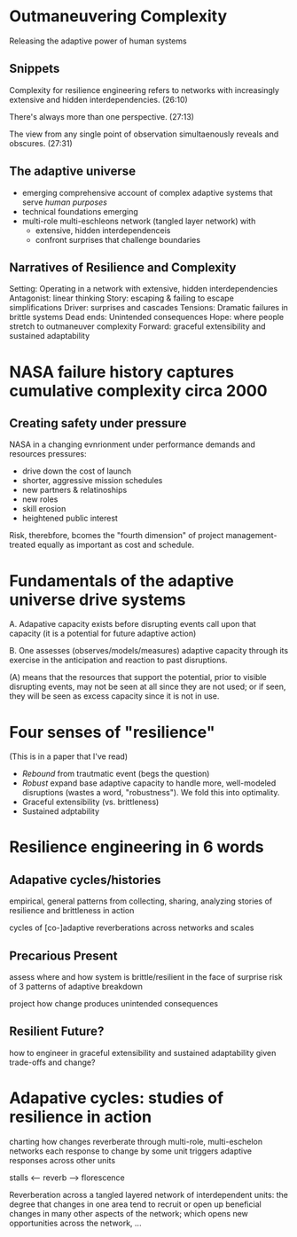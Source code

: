 # Outmaneuvering Complexity

Releasing the adaptive power of human systems

## Snippets

Complexity for resilience engineering refers to networks with increasingly extensive and hidden interdependencies. (26:10)

There's always more than one perspective. (27:13)

The view from any single point of observation simultaenously reveals and obscures. (27:31)

## The adaptive universe

* emerging comprehensive account of complex adaptive systems that serve *human purposes*
* technical foundations emerging
* multi-role multi-eschleons network (tangled layer network) with
  * extensive, hidden interdependenceis
  * confront surprises that challenge boundaries

## Narratives of Resilience and Complexity

Setting: Operating in a network with extensive, hidden interdependencies
Antagonist: linear thinking
Story: escaping & failing to escape simplifications
Driver: surprises and cascades
Tensions: Dramatic failures in brittle systems
Dead ends: Unintended consequences
Hope: where people stretch to outmaneuver complexity
Forward: graceful extensibility and sustained adaptability

# NASA failure history captures cumulative complexity circa 2000

## Creating safety under pressure
NASA in a changing evnrionment under performance demands and resources
pressures:

* drive down the cost of launch
* shorter, aggressive mission schedules
* new partners & relatinoships
* new roles
* skill erosion
* heightened public interest

Risk, therebfore, bcomes the "fourth dimension" of project management-treated
equally as important as cost and schedule.

# Fundamentals of the adaptive universe drive systems

A. Adapative capacity exists before disrupting events call upon that capacity
(it is a potential for future adaptive action)

B. One assesses (observes/models/measures) adaptive capacity through its exercise in the anticipation and reaction to past disruptions.

(A) means that the resources that support the potential, prior to visible disrupting events, may not be seen at all since they are not used; or if seen, they will be seen as excess capacity since it is not in use.

# Four senses of "resilience"

(This is in a paper that I've read)

* *Rebound* from trautmatic event (begs the question)
* *Robust* expand base adaptive capacity to handle more, well-modeled disruptions (wastes a word, "robustness"). We fold this into optimality.
* Graceful extensibility (vs. brittleness)  
* Sustained adptability


# Resilience engineering in 6 words

## Adapative cycles/histories
empirical, general patterns
from collecting, sharing, analyzing stories of resilience and brittleness in action

cycles of [co-]adaptive reverberations across networks and scales

## Precarious Present
assess where and how system is brittle/resilient in the face of surprise
risk of 3 patterns of adaptive breakdown

project how change produces unintended consequences

## Resilient Future?
how to engineer in graceful extensibility and sustained adaptability given trade-offs and change?

# Adapative cycles: studies of resilience in action
charting how changes reverberate through multi-role, multi-eschelon networks
each response to change by some unit triggers adaptive responses across other units

stalls <-- reverb --> florescence

Reverberation across a tangled layered network of interdependent units: the
degree that changes in one area tend to recruit or open up beneficial changes
in many other aspects of the network; which opens new opportunities across the
network, ...
